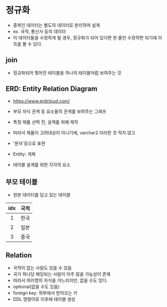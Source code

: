 # 정규화

- 중복인 데이터는 별도의 데이터로 분리하여 설계
- ex. 국적, 통신사 등의 데이터
- 이 데이터들을 수정하게 될 경우, 정규화가 되어 있다면 한 줄만 수정하면 되기에 이득을 볼 수 있다.

## join
- 정규화되어 찢어진 테이블을 하나의 테이블처럼 보여주는 것

## ERD: Entity Relation Diagram
- https://www.erdcloud.com/
- 부모 자식 관계 등 요소들의 관계를 보여주는 그래프
- 특정 제품 선택 전, 설계를 위해 제작
- 따라서 제품이 고려대상이 아니기에, varchar2 이러한 것 적지 않고
- '문자'등으로 표현

- Entity: 개체
- 테이블 설계를 위한 각각의 요소

## 부모 테이블
- 원본 데이터를 담고 있는 테이블

|idx|국적|
|:--:|:--:|
|1|한국|
|2|일본|
|3|중국|

## Relation
- 국적이 없는 사람도 있을 수 있음
- 국가 하나당 해당되는 사람이 아주 많을 가능성이 존재
- 따라서 여러명의 자식을 거느리지만, 없을 수도 있다.
- optional(없을 수도 있음)
- foreign key: 외부에서 받아오는 키
- DDL 명령어로 이후에 테이블 생성


